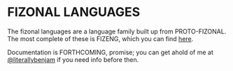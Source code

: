 # FIZONAL LANGUAGES #

The fizonal languages are a language family built up from PROTO-FIZONAL. The most complete of these is FIZENG, which you can find [here](fiz).

Documentation is FORTHCOMING, promise; you can get ahold of me at [@literallybenjam](http://twitter.com/literallybenjam) if you need info before then.

